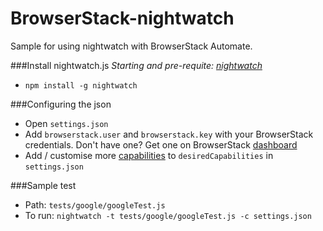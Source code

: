 BrowserStack-nightwatch
=========

Sample for using nightwatch with BrowserStack Automate.

###Install nightwatch.js
*Starting and pre-requite: [nightwatch]*
- `npm install -g nightwatch`

###Configuring the json
 - Open `settings.json`
 - Add `browserstack.user` and `browserstack.key` with your BrowserStack credentials. Don't have one? Get one on BrowserStack [dashboard]
 - Add / customise more [capabilities] to `desiredCapabilities` in `settings.json`

###Sample test
 - Path: `tests/google/googleTest.js`
 - To run: `nightwatch -t tests/google/googleTest.js -c settings.json`

[nightwatch]:http://nightwatchjs.org/guide
[capabilities]:http://www.browserstack.com/automate/capabilities
[dashboard]:https://www.browserstack.com/automate
